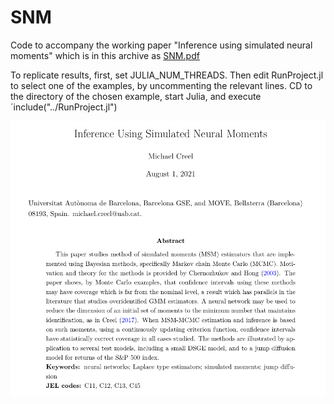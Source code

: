 # SNM
Code to accompany the working paper "Inference using simulated neural moments" which is in this archive as [SNM.pdf](https://github.com/mcreel/SNM/raw/master/SNM.pdf)

To replicate results, first, set JULIA_NUM_THREADS. Then edit RunProject.jl to select one of the examples, by uncommenting 
the relevant lines. CD to the directory of the chosen example, start Julia, and execute ´include("../RunProject.jl")



![example](https://github.com/mcreel/SNM/blob/master/abstract.png)

